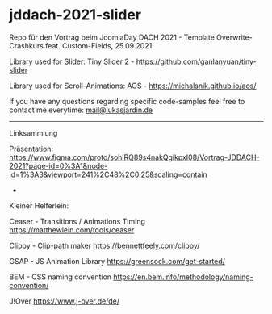 # jddach-2021-slider

Repo für den Vortrag beim JoomlaDay DACH 2021 - Template Overwrite-Crashkurs feat. Custom-Fields, 25.09.2021.

Library used for Slider: 
Tiny Slider 2 - https://github.com/ganlanyuan/tiny-slider

Library used for Scroll-Animations:
AOS - https://michalsnik.github.io/aos/

If you have any questions regarding specific code-samples feel free to contact me everytime: mail@lukasjardin.de

----

Linksammlung

Präsentation:
https://www.figma.com/proto/sohlRQ89s4nakQgikpxI08/Vortrag-JDDACH-2021?page-id=0%3A1&node-id=1%3A3&viewport=241%2C48%2C0.25&scaling=contain

-

Kleiner Helferlein:

Ceaser - Transitions / Animations Timing
https://matthewlein.com/tools/ceaser

Clippy - Clip-path maker
https://bennettfeely.com/clippy/

GSAP - JS Animation Library
https://greensock.com/get-started/

BEM - CSS naming convention
https://en.bem.info/methodology/naming-convention/

J!Over
https://www.j-over.de/de/
